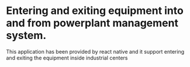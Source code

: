 # Entering and exiting equipment into and from powerplant management system.
This application has been provided by react native and it support entering and exiting the equipment inside industrial centers
